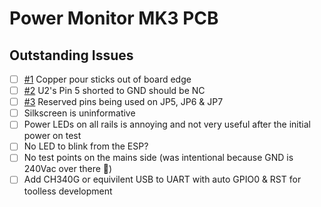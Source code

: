 # Power Monitor MK3 PCB

## Outstanding Issues

- [ ] [#1](/../../issues/1) Copper pour sticks out of board edge
- [ ] [#2](/../../issues/2) U2's Pin 5 shorted to GND should be NC
- [ ] [#3](/../../issues/3) Reserved pins being used on JP5, JP6 & JP7
- [ ] Silkscreen is uninformative
- [ ] Power LEDs on all rails is annoying and not very useful after the initial power on test
- [ ] No LED to blink from the ESP?
- [ ] No test points on the mains side (was intentional because GND is 240Vac over there :grimacing:)
- [ ] Add CH340G or equivilent USB to UART with auto GPIO0 & RST for toolless development
